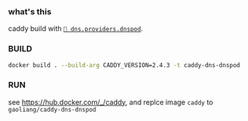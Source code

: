 ### what's this
caddy build with [`🔌 dns.providers.dnspod`](https://github.com/caddy-dns/dnspod). 

### BUILD
```bash
docker build . --build-arg CADDY_VERSION=2.4.3 -t caddy-dns-dnspod
```

### RUN
see https://hub.docker.com/_/caddy, and replce image `caddy` to `gaoliang/caddy-dns-dnspod`